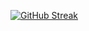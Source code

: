 [![GitHub Streak](https://streak-stats.demolab.com?user=sierain&theme=dark&border_radius=5.5&mode=weekly&card_width=844)](https://git.io/streak-stats)
